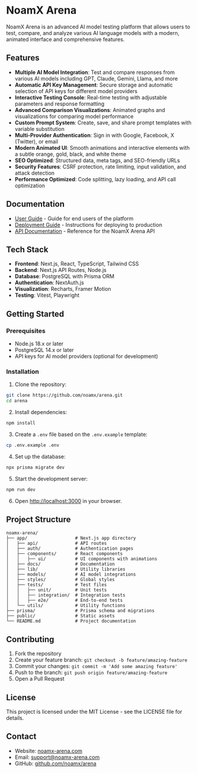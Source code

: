 # NoamX Arena

NoamX Arena is an advanced AI model testing platform that allows users to test, compare, and analyze various AI language models with a modern, animated interface and comprehensive features.

## Features

- **Multiple AI Model Integration**: Test and compare responses from various AI models including GPT, Claude, Gemini, Llama, and more
- **Automatic API Key Management**: Secure storage and automatic selection of API keys for different model providers
- **Interactive Testing Console**: Real-time testing with adjustable parameters and response formatting
- **Advanced Comparison Visualizations**: Animated graphs and visualizations for comparing model performance
- **Custom Prompt System**: Create, save, and share prompt templates with variable substitution
- **Multi-Provider Authentication**: Sign in with Google, Facebook, X (Twitter), or email
- **Modern Animated UI**: Smooth animations and interactive elements with a subtle orange, gold, black, and white theme
- **SEO Optimized**: Structured data, meta tags, and SEO-friendly URLs
- **Security Features**: CSRF protection, rate limiting, input validation, and attack detection
- **Performance Optimized**: Code splitting, lazy loading, and API call optimization

## Documentation

- [User Guide](./user-guide.md) - Guide for end users of the platform
- [Deployment Guide](./deployment-guide.md) - Instructions for deploying to production
- [API Documentation](./api-documentation.md) - Reference for the NoamX Arena API

## Tech Stack

- **Frontend**: Next.js, React, TypeScript, Tailwind CSS
- **Backend**: Next.js API Routes, Node.js
- **Database**: PostgreSQL with Prisma ORM
- **Authentication**: NextAuth.js
- **Visualization**: Recharts, Framer Motion
- **Testing**: Vitest, Playwright

## Getting Started

### Prerequisites

- Node.js 18.x or later
- PostgreSQL 14.x or later
- API keys for AI model providers (optional for development)

### Installation

1. Clone the repository:
```bash
git clone https://github.com/noamx/arena.git
cd arena
```

2. Install dependencies:
```bash
npm install
```

3. Create a `.env` file based on the `.env.example` template:
```bash
cp .env.example .env
```

4. Set up the database:
```bash
npx prisma migrate dev
```

5. Start the development server:
```bash
npm run dev
```

6. Open [http://localhost:3000](http://localhost:3000) in your browser.

## Project Structure

```
noamx-arena/
├── app/                  # Next.js app directory
│   ├── api/              # API routes
│   ├── auth/             # Authentication pages
│   ├── components/       # React components
│   │   ├── ui/           # UI components with animations
│   ├── docs/             # Documentation
│   ├── lib/              # Utility libraries
│   ├── models/           # AI model integrations
│   ├── styles/           # Global styles
│   ├── tests/            # Test files
│   │   ├── unit/         # Unit tests
│   │   ├── integration/  # Integration tests
│   │   ├── e2e/          # End-to-end tests
│   └── utils/            # Utility functions
├── prisma/               # Prisma schema and migrations
├── public/               # Static assets
└── README.md             # Project documentation
```

## Contributing

1. Fork the repository
2. Create your feature branch: `git checkout -b feature/amazing-feature`
3. Commit your changes: `git commit -m 'Add some amazing feature'`
4. Push to the branch: `git push origin feature/amazing-feature`
5. Open a Pull Request

## License

This project is licensed under the MIT License - see the LICENSE file for details.

## Contact

- Website: [noamx-arena.com](https://noamx-arena.com)
- Email: support@noamx-arena.com
- GitHub: [github.com/noamx/arena](https://github.com/noamx/arena)
